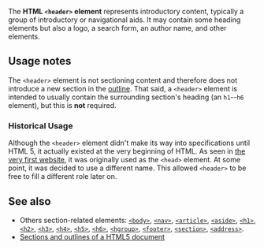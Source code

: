 <!-- <short-description> -->
The **HTML `<header>` element** represents introductory content,
typically a group of introductory or navigational aids. It may contain
some heading elements but also a logo, a search form, an author name,
and other elements.
<!-- </short-description> -->

<!-- <overview> -->
<!-- </overview> -->

<!-- <usage-notes> -->
Usage notes
-----------

The `<header>` element is not sectioning content and therefore does not
introduce a new section in the
[outline](/en-US/docs/Sections_and_Outlines_of_an_HTML5_document). That
said, a `<header>` element is intended to usually contain the
surrounding section's heading (an `h1`--`h6` element), but this is
**not** required.

### Historical Usage

Although the `<header>` element didn't make its way into specifications
until HTML 5, it actually existed at the very beginning of HTML. As seen
in [the very first website](http://info.cern.ch/), it was originally
used as the `<head>` element. At some point, it was decided to use a
different name. This allowed `<header>` to be free to fill a different
role later on.
<!-- </usage-notes> -->

<!-- <accessibility-concerns> -->
<!-- </accessibility-concerns> -->

<!-- <see-also> -->
See also
--------

-   Others section-related elements:
    [`<body>`](/en-US/docs/Web/HTML/Element/body),
    [`<nav>`](/en-US/docs/Web/HTML/Element/nav),
    [`<article>`](/en-US/docs/Web/HTML/Element/article),
    [`<aside>`](/en-US/docs/Web/HTML/Element/aside),
    [`<h1>`](/en-US/docs/Web/HTML/Element/h1),
    [`<h2>`](/en-US/docs/Web/HTML/Element/h2),
    [`<h3>`](/en-US/docs/Web/HTML/Element/h3),
    [`<h4>`](/en-US/docs/Web/HTML/Element/h4),
    [`<h5>`](/en-US/docs/Web/HTML/Element/h5),
    [`<h6>`](/en-US/docs/Web/HTML/Element/h6),
    [`<hgroup>`](/en-US/docs/Web/HTML/Element/hgroup),
    [`<footer>`](/en-US/docs/Web/HTML/Element/footer),
    [`<section>`](/en-US/docs/Web/HTML/Element/section),
    [`<address>`](/en-US/docs/Web/HTML/Element/address).
-   [Sections and outlines of a HTML5 document](/en-US/docs/Web/Guide/HTML/Sections_and_Outlines_of_an_HTML5_document)
<!-- </see-also> -->

